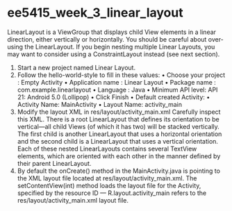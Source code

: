 # ee5415_week_3_linear_layout

LinearLayout is a ViewGroup that displays child View elements in a linear direction, either
vertically or horizontally. You should be careful about over-using the LinearLayout. If you
begin nesting multiple Linear Layouts, you may want to consider using a ConstraintLayout
instead (see next section).
1. Start a new project named Linear Layout.
2. Follow the hello-world-style to fill in these values:
  • Choose your project : Empty Activity
  • Application name : Linear Layout
  • Package name : com.example.linearlayout
  • Language : Java
  • Minimum API level: API 21: Android 5.0 (Lollipop)
  • Click Finish
  • Default created Activity:
  • Activity Name: MainActivity
  • Layout Name: activity_main
3. Modify the layout XML in res/layout/activity_main.xml
Carefully inspect this XML. There is a root LinearLayout that defines its orientation to be
vertical—all child Views (of which it has two) will be stacked vertically. The first child is another
LinearLayout that uses a horizontal orientation and the second child is a LinearLayout that
uses a vertical orientation. Each of these nested LinearLayouts contains several TextView
elements, which are oriented with each other in the manner defined by their parent LinearLayout.
4. By default the onCreate() method in the MainActivity.java is pointing to the XML
layout file located at res/layout/activity_main.xml. The setContentView(int)
method loads the layout file for the Activity, specified by the resource ID —
R.layout.activity_main refers to the res/layout/activity_main.xml layout file.
